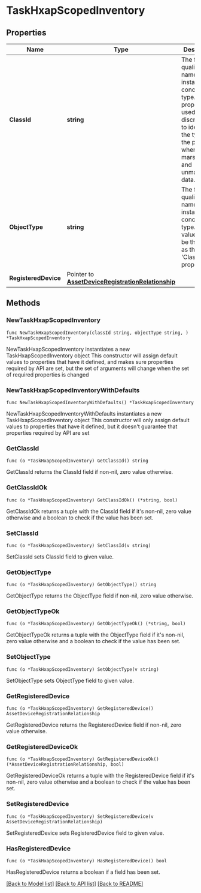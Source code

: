 # TaskHxapScopedInventory

## Properties

Name | Type | Description | Notes
------------ | ------------- | ------------- | -------------
**ClassId** | **string** | The fully-qualified name of the instantiated, concrete type. This property is used as a discriminator to identify the type of the payload when marshaling and unmarshaling data. | [default to "task.HxapScopedInventory"]
**ObjectType** | **string** | The fully-qualified name of the instantiated, concrete type. The value should be the same as the &#39;ClassId&#39; property. | [default to "task.HxapScopedInventory"]
**RegisteredDevice** | Pointer to [**AssetDeviceRegistrationRelationship**](asset.DeviceRegistration.Relationship.md) |  | [optional] 

## Methods

### NewTaskHxapScopedInventory

`func NewTaskHxapScopedInventory(classId string, objectType string, ) *TaskHxapScopedInventory`

NewTaskHxapScopedInventory instantiates a new TaskHxapScopedInventory object
This constructor will assign default values to properties that have it defined,
and makes sure properties required by API are set, but the set of arguments
will change when the set of required properties is changed

### NewTaskHxapScopedInventoryWithDefaults

`func NewTaskHxapScopedInventoryWithDefaults() *TaskHxapScopedInventory`

NewTaskHxapScopedInventoryWithDefaults instantiates a new TaskHxapScopedInventory object
This constructor will only assign default values to properties that have it defined,
but it doesn't guarantee that properties required by API are set

### GetClassId

`func (o *TaskHxapScopedInventory) GetClassId() string`

GetClassId returns the ClassId field if non-nil, zero value otherwise.

### GetClassIdOk

`func (o *TaskHxapScopedInventory) GetClassIdOk() (*string, bool)`

GetClassIdOk returns a tuple with the ClassId field if it's non-nil, zero value otherwise
and a boolean to check if the value has been set.

### SetClassId

`func (o *TaskHxapScopedInventory) SetClassId(v string)`

SetClassId sets ClassId field to given value.


### GetObjectType

`func (o *TaskHxapScopedInventory) GetObjectType() string`

GetObjectType returns the ObjectType field if non-nil, zero value otherwise.

### GetObjectTypeOk

`func (o *TaskHxapScopedInventory) GetObjectTypeOk() (*string, bool)`

GetObjectTypeOk returns a tuple with the ObjectType field if it's non-nil, zero value otherwise
and a boolean to check if the value has been set.

### SetObjectType

`func (o *TaskHxapScopedInventory) SetObjectType(v string)`

SetObjectType sets ObjectType field to given value.


### GetRegisteredDevice

`func (o *TaskHxapScopedInventory) GetRegisteredDevice() AssetDeviceRegistrationRelationship`

GetRegisteredDevice returns the RegisteredDevice field if non-nil, zero value otherwise.

### GetRegisteredDeviceOk

`func (o *TaskHxapScopedInventory) GetRegisteredDeviceOk() (*AssetDeviceRegistrationRelationship, bool)`

GetRegisteredDeviceOk returns a tuple with the RegisteredDevice field if it's non-nil, zero value otherwise
and a boolean to check if the value has been set.

### SetRegisteredDevice

`func (o *TaskHxapScopedInventory) SetRegisteredDevice(v AssetDeviceRegistrationRelationship)`

SetRegisteredDevice sets RegisteredDevice field to given value.

### HasRegisteredDevice

`func (o *TaskHxapScopedInventory) HasRegisteredDevice() bool`

HasRegisteredDevice returns a boolean if a field has been set.


[[Back to Model list]](../README.md#documentation-for-models) [[Back to API list]](../README.md#documentation-for-api-endpoints) [[Back to README]](../README.md)


